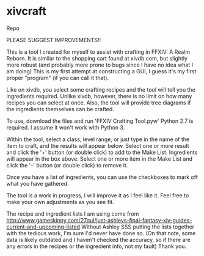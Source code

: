 # xivcraft
Repo

PLEASE SUGGEST IMPROVEMENTS!!

This is a tool I created for myself to assist with crafting in FFXIV: A Realm Reborn.
It is similar to the shopping cart found at xivdb.com, but slightly more robust (and probably more prone to bugs since I have no idea what I am doing)
This is my first attempt at constructing a GUI, I guess it's my first proper "program" (if you can call it that).

Like on xivdb, you select some crafting recipes and the tool will tell you the ingredients required.
Unlike xivdb, however, there is no limit on how many recipes you can select at once.
Also, the tool will provide tree diagrams if the ingredients themselves can be crafted.

To use, download the files and run 'FFXIV Crafting Tool.pyw'
Python 2.7 is required. I assume it won't work with Python 3.

Within the tool, select a class, level range, or just type in the name of the item to craft, and the results will appear below.
Select one or more result and click the '+' button (or double click) to add to the Make List.
Ingredients will appear in the box above.
Select one or more item in the Make List and click the '-' button (or double click) to remove it.

Once you have a list of ingredients, you can use the checkboxes to mark off what you have gathered.

The tool is a work in progress, I will improve it as I feel like it.
Feel free to make your own adjustments as you see fit.

The recipe and ingredient lists I am using come from http://www.gameskinny.com/27qul/just-ashleys-final-fantasy-xiv-guides-current-and-upcoming-listed
Without Ashley SSS putting the lists together with the tedious work, I'm sure I'd never have done so.
(On that note, some data is likely outdated and I haven't checked the accuracy, so if there are any errors in the recipes or the ingredient info, not my fault)
Thank you.
